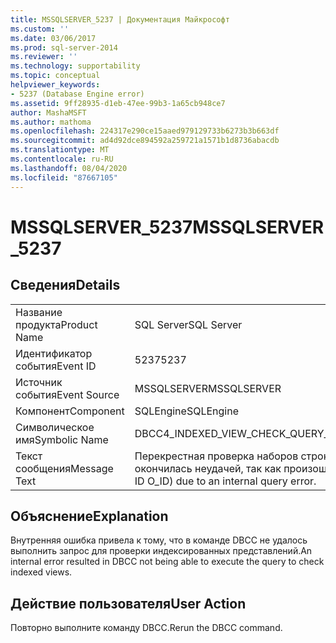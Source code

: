 ```yaml
---
title: MSSQLSERVER_5237 | Документация Майкрософт
ms.custom: ''
ms.date: 03/06/2017
ms.prod: sql-server-2014
ms.reviewer: ''
ms.technology: supportability
ms.topic: conceptual
helpviewer_keywords:
- 5237 (Database Engine error)
ms.assetid: 9ff28935-d1eb-47ee-99b3-1a65cb948ce7
author: MashaMSFT
ms.author: mathoma
ms.openlocfilehash: 224317e290ce15aaed979129733b6273b3b663df
ms.sourcegitcommit: ad4d92dce894592a259721a1571b1d8736abacdb
ms.translationtype: MT
ms.contentlocale: ru-RU
ms.lasthandoff: 08/04/2020
ms.locfileid: "87667105"
---
```

# <a name="mssqlserver_5237"></a><span data-ttu-id="75b03-102">MSSQLSERVER_5237</span><span class="sxs-lookup"><span data-stu-id="75b03-102">MSSQLSERVER_5237</span></span>
    
## <a name="details"></a><span data-ttu-id="75b03-103">Сведения</span><span class="sxs-lookup"><span data-stu-id="75b03-103">Details</span></span>  
  
|||  
|-|-|  
|<span data-ttu-id="75b03-104">Название продукта</span><span class="sxs-lookup"><span data-stu-id="75b03-104">Product Name</span></span>|<span data-ttu-id="75b03-105">SQL Server</span><span class="sxs-lookup"><span data-stu-id="75b03-105">SQL Server</span></span>|  
|<span data-ttu-id="75b03-106">Идентификатор события</span><span class="sxs-lookup"><span data-stu-id="75b03-106">Event ID</span></span>|<span data-ttu-id="75b03-107">5237</span><span class="sxs-lookup"><span data-stu-id="75b03-107">5237</span></span>|  
|<span data-ttu-id="75b03-108">Источник события</span><span class="sxs-lookup"><span data-stu-id="75b03-108">Event Source</span></span>|<span data-ttu-id="75b03-109">MSSQLSERVER</span><span class="sxs-lookup"><span data-stu-id="75b03-109">MSSQLSERVER</span></span>|  
|<span data-ttu-id="75b03-110">Компонент</span><span class="sxs-lookup"><span data-stu-id="75b03-110">Component</span></span>|<span data-ttu-id="75b03-111">SQLEngine</span><span class="sxs-lookup"><span data-stu-id="75b03-111">SQLEngine</span></span>|  
|<span data-ttu-id="75b03-112">Символическое имя</span><span class="sxs-lookup"><span data-stu-id="75b03-112">Symbolic Name</span></span>|<span data-ttu-id="75b03-113">DBCC4_INDEXED_VIEW_CHECK_QUERY_FAILED_NO_ERRORCODE</span><span class="sxs-lookup"><span data-stu-id="75b03-113">DBCC4_INDEXED_VIEW_CHECK_QUERY_FAILED_NO_ERRORCODE</span></span>|  
|<span data-ttu-id="75b03-114">Текст сообщения</span><span class="sxs-lookup"><span data-stu-id="75b03-114">Message Text</span></span>|<span data-ttu-id="75b03-115">Перекрестная проверка наборов строк с помощью команды DBCC для объекта NAME (идентификатор объекта O_ID) окончилась неудачей, так как произошла внутренняя ошибка запроса.</span><span class="sxs-lookup"><span data-stu-id="75b03-115">DBCC cross-rowset check failed for object 'NAME' (object ID O_ID) due to an internal query error.</span></span>|  
  
## <a name="explanation"></a><span data-ttu-id="75b03-116">Объяснение</span><span class="sxs-lookup"><span data-stu-id="75b03-116">Explanation</span></span>  
 <span data-ttu-id="75b03-117">Внутренняя ошибка привела к тому, что в команде DBCC не удалось выполнить запрос для проверки индексированных представлений.</span><span class="sxs-lookup"><span data-stu-id="75b03-117">An internal error resulted in DBCC not being able to execute the query to check indexed views.</span></span>  
  
## <a name="user-action"></a><span data-ttu-id="75b03-118">Действие пользователя</span><span class="sxs-lookup"><span data-stu-id="75b03-118">User Action</span></span>  
 <span data-ttu-id="75b03-119">Повторно выполните команду DBCC.</span><span class="sxs-lookup"><span data-stu-id="75b03-119">Rerun the DBCC command.</span></span>  
  
  
